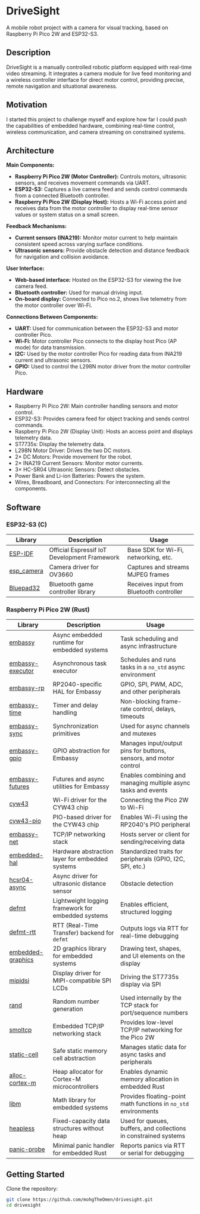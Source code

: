 
# DriveSight

A mobile robot project with a camera for visual tracking, based on Raspberry Pi Pico 2W and ESP32-S3.

## Description

DriveSight is a manually controlled robotic platform equipped with real-time video streaming. It integrates a camera module for live feed monitoring and a wireless controller interface for direct motor control, providing precise, remote navigation and situational awareness.

## Motivation

I started this project to challenge myself and explore how far I could push the capabilities of embedded hardware, combining real-time control, wireless communication, and camera streaming on constrained systems.

## Architecture

**Main Components:**
- **Raspberry Pi Pico 2W (Motor Controller):** Controls motors, ultrasonic sensors, and receives movement commands via UART.
- **ESP32-S3:** Captures a live camera feed and sends control commands from a connected Bluetooth controller.
- **Raspberry Pi Pico 2W (Display Host):** Hosts a Wi-Fi access point and receives data from the motor controller to display real-time sensor values or system status on a small screen.

**Feedback Mechanisms:**
- **Current sensors (INA219):** Monitor motor current to help maintain consistent speed across varying surface conditions.
- **Ultrasonic sensors:** Provide obstacle detection and distance feedback for navigation and collision avoidance.

**User Interface:**
- **Web-based interface:** Hosted on the ESP32-S3 for viewing the live camera feed.
- **Bluetooth controller:** Used for manual driving input.
- **On-board display:** Connected to Pico no.2, shows live telemetry from the motor controller over Wi-Fi.

**Connections Between Components:**
- **UART:** Used for communication between the ESP32-S3 and motor controller Pico.
- **Wi-Fi:** Motor controller Pico connects to the display host Pico (AP mode) for data transmission.
- **I2C:** Used by the motor controller Pico for reading data from INA219 current and ultrasonic sensors.
- **GPIO:** Used to control the L298N motor driver from the motor controller Pico.


## Hardware

- Raspberry Pi Pico 2W: Main controller handling sensors and motor control.
- ESP32-S3: Provides camera feed for object tracking and sends control commands.
- Raspberry Pi Pico 2W (Display Unit): Hosts an access point and displays telemetry data.
- ST7735s: Display the telemetry data.
- L298N Motor Driver: Drives the two DC motors.
- 2× DC Motors: Provide movement for the robot.
- 2× INA219 Current Sensors: Monitor motor currents.
- 3× HC-SR04 Ultrasonic Sensors: Detect obstacles.
- Power Bank and Li-ion Batteries: Powers the system.
- Wires, Breadboard, and Connectors: For interconnecting all the components.


## Software

### ESP32-S3 (C)

| Library | Description | Usage |
| ------- | ----------- | ----- |
| [ESP-IDF](https://github.com/espressif/esp-idf) | Official Espressif IoT Development Framework | Base SDK for Wi-Fi, networking, etc. |
| [esp_camera](https://github.com/espressif/esp32-camera) | Camera driver for OV3660 | Captures and streams MJPEG frames |
| [Bluepad32](https://github.com/ricardoquesada/bluepad32) | Bluetooth game controller library | Receives input from Bluetooth controller |

### Raspberry Pi Pico 2W (Rust)

| Library | Description | Usage |
| ------- | ----------- | ----- |
| [embassy](https://crates.io/crates/embassy) | Async embedded runtime for embedded systems | Task scheduling and async infrastructure |
| [embassy-executor](https://crates.io/crates/embassy-executor) | Asynchronous task executor | Schedules and runs tasks in a `no_std` async environment |
| [embassy-rp](https://crates.io/crates/embassy-rp) | RP2040-specific HAL for Embassy | GPIO, SPI, PWM, ADC, and other peripherals |
| [embassy-time](https://crates.io/crates/embassy-time) | Timer and delay handling | Non-blocking frame-rate control, delays, timeouts |
| [embassy-sync](https://crates.io/crates/embassy-sync) | Synchronization primitives | Used for async channels and mutexes |
| [embassy-gpio](https://crates.io/crates/embassy-gpio) | GPIO abstraction for Embassy | Manages input/output pins for buttons, sensors, and motor control |
| [embassy-futures](https://crates.io/crates/embassy-futures) | Futures and async utilities for Embassy | Enables combining and managing multiple async tasks and events |
| [cyw43](https://crates.io/crates/cyw43) | Wi-Fi driver for the CYW43 chip | Connecting the Pico 2W to Wi-Fi |
| [cyw43-pio](https://crates.io/crates/cyw43-pio) | PIO-based driver for the CYW43 chip | Enables Wi-Fi using the RP2040's PIO peripheral |
| [embassy-net](https://crates.io/crates/embassy-net) | TCP/IP networking stack | Hosts server or client for sending/receiving data |
| [embedded-hal](https://crates.io/crates/embedded-hal) | Hardware abstraction layer for embedded systems | Standardized traits for peripherals (GPIO, I2C, SPI, etc.) |
| [hcsr04-async](https://crates.io/crates/hcsr04-async) | Async driver for ultrasonic distance sensor | Obstacle detection |
| [defmt](https://crates.io/crates/defmt) | Lightweight logging framework for embedded systems | Enables efficient, structured logging |
| [defmt-rtt](https://crates.io/crates/defmt-rtt) | RTT (Real-Time Transfer) backend for `defmt` | Outputs logs via RTT for real-time debugging |
| [embedded-graphics](https://crates.io/crates/embedded-graphics) | 2D graphics library for embedded systems | Drawing text, shapes, and UI elements on the display |
| [mipidsi](https://crates.io/crates/mipidsi) | Display driver for MIPI-compatible SPI LCDs | Driving the ST7735s display via SPI |
| [rand](https://crates.io/crates/rand) | Random number generation | Used internally by the TCP stack for port/sequence numbers |
| [smoltcp](https://crates.io/crates/smoltcp) | Embedded TCP/IP networking stack | Provides low-level TCP/IP networking for the Pico 2W |
| [static-cell](https://crates.io/crates/static-cell) | Safe static memory cell abstraction | Manages static data for async tasks and peripherals |
| [alloc-cortex-m](https://crates.io/crates/alloc-cortex-m) | Heap allocator for Cortex-M microcontrollers | Enables dynamic memory allocation in embedded Rust |
| [libm](https://crates.io/crates/libm) | Math library for embedded systems | Provides floating-point math functions in `no_std` environments |
| [heapless](https://crates.io/crates/heapless) | Fixed-capacity data structures without heap | Used for queues, buffers, and collections in constrained systems |
| [panic-probe](https://crates.io/crates/panic-probe) | Minimal panic handler for embedded Rust | Reports panics via RTT or serial for debugging |

## Getting Started

Clone the repository:

```sh
git clone https://github.com/mohgTheOmen/drivesight.git
cd drivesight
```